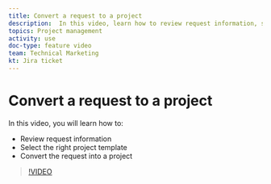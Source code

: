 ```yaml
---
title: Convert a request to a project
description:  In this video, learn how to review request information, select the right project template, convert the request into a project.
topics: Project management
activity: use
doc-type: feature video
team: Technical Marketing
kt: Jira ticket
---
```

# Convert a request to a project

In this video, you will learn how to:

* Review request information
* Select the right project template
* Convert the request into a project

>[!VIDEO](https://video.tv.adobe.com/v/335083/?quality=12)
